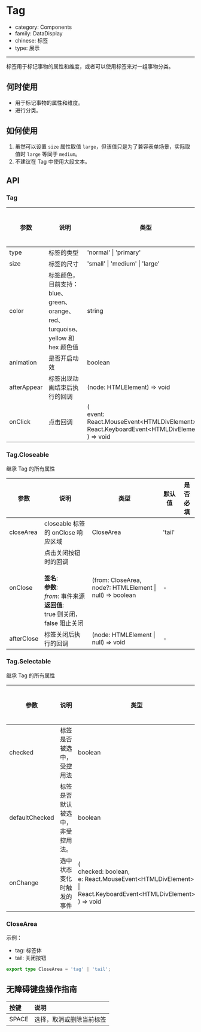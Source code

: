 # Tag

-   category: Components
-   family: DataDisplay
-   chinese: 标签
-   type: 展示

---

标签用于标记事物的属性和维度，或者可以使用标签来对一组事物分类。

## 何时使用

-   用于标记事物的属性和维度。
-   进行分类。

## 如何使用

1.  虽然可以设置 `size` 属性取值 `large`，但该值只是为了兼容表单场景，实际取值时 `large` 等同于 `medium`。
2.  不建议在 Tag 中使用大段文本。

## API

### Tag

| 参数        | 说明                                                                          | 类型                                                                                                   | 默认值   | 是否必填 | 支持版本 |
| ----------- | ----------------------------------------------------------------------------- | ------------------------------------------------------------------------------------------------------ | -------- | -------- | -------- |
| type        | 标签的类型                                                                    | 'normal' \| 'primary'                                                                                  | 'normal' |          | -        |
| size        | 标签的尺寸                                                                    | 'small' \| 'medium' \| 'large'                                                                         | -        |          | -        |
| color       | 标签颜色，目前支持：blue、green、orange、red、turquoise、yellow 和 hex 颜色值 | string                                                                                                 | -        |          | 1.19.0   |
| animation   | 是否开启动效                                                                  | boolean                                                                                                | false    |          | -        |
| afterAppear | 标签出现动画结束后执行的回调                                                  | (node: HTMLElement) => void                                                                            | -        |          | -        |
| onClick     | 点击回调                                                                      | (<br/> event: React.MouseEvent\<HTMLDivElement> \| React.KeyboardEvent\<HTMLDivElement><br/> ) => void | -        |          | -        |

### Tag.Closeable

继承 Tag 的所有属性

| 参数       | 说明                                                                                                                       | 类型                                                     | 默认值 | 是否必填 |
| ---------- | -------------------------------------------------------------------------------------------------------------------------- | -------------------------------------------------------- | ------ | -------- |
| closeArea  | closeable 标签的 onClose 响应区域                                                                                          | CloseArea                                                | 'tail' |          |
| onClose    | 点击关闭按钮时的回调<br/><br/>**签名**:<br/>**参数**:<br/>_from_: 事件来源<br/>**返回值**:<br/>true 则关闭，false 阻止关闭 | (from: CloseArea, node?: HTMLElement \| null) => boolean | -      |          |
| afterClose | 标签关闭后执行的回调                                                                                                       | (node: HTMLElement \| null) => void                      | -      |          |

### Tag.Selectable

继承 Tag 的所有属性

| 参数           | 说明                             | 类型                                                                                                                      | 默认值 | 是否必填 |
| -------------- | -------------------------------- | ------------------------------------------------------------------------------------------------------------------------- | ------ | -------- |
| checked        | 标签是否被选中，受控用法         | boolean                                                                                                                   | -      |          |
| defaultChecked | 标签是否默认被选中，非受控用法。 | boolean                                                                                                                   | -      |          |
| onChange       | 选中状态变化时触发的事件         | (<br/> checked: boolean,<br/> e: React.MouseEvent\<HTMLDivElement> \| React.KeyboardEvent\<HTMLDivElement><br/> ) => void | -      |          |

### CloseArea

示例：

-   tag: 标签体
-   tail: 关闭按钮

```typescript
export type CloseArea = 'tag' | 'tail';
```

## 无障碍键盘操作指南

| 按键  | 说明                     |
| :---- | :----------------------- |
| SPACE | 选择，取消或删除当前标签 |
